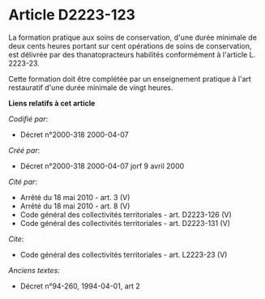 # Article D2223-123

La formation pratique aux soins de conservation, d'une durée minimale de deux cents heures portant sur cent opérations de
soins de conservation, est délivrée par des thanatopracteurs habilités conformément à l'article L. 2223-23.

Cette formation doit être complétée par un enseignement pratique à l'art restauratif d'une durée minimale de vingt heures.

**Liens relatifs à cet article**

_Codifié par_:

  - Décret n°2000-318 2000-04-07

_Créé par_:

  - Décret n°2000-318 2000-04-07 jorf 9 avril 2000

_Cité par_:

  - Arrêté du 18 mai 2010 - art. 3 (V)
  - Arrêté du 18 mai 2010 - art. 8 (V)
  - Code général des collectivités territoriales - art. D2223-126 (V)
  - Code général des collectivités territoriales - art. D2223-131 (V)

_Cite_:

  - Code général des collectivités territoriales - art. L2223-23 (V)

_Anciens textes_:

  - Décret n°94-260, 1994-04-01, art 2
